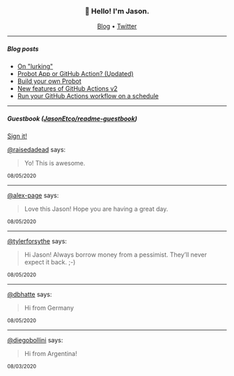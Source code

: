<h3 align="center">👋 Hello! I'm Jason.</h3>

<p align="center">
  <a href="https://jasonet.co">Blog</a> •
  <a href="https://twitter.com/JasonEtco">Twitter</a>
</p>

---

##### Blog posts

<!--START_SECTION:posts-->
* [On &quot;lurking&quot;](https:&#x2F;&#x2F;jasonet.co&#x2F;posts&#x2F;on-lurking&#x2F;)
* [Probot App or GitHub Action? (Updated)](https:&#x2F;&#x2F;jasonet.co&#x2F;posts&#x2F;probot-app-or-github-action-v2&#x2F;)
* [Build your own Probot](https:&#x2F;&#x2F;jasonet.co&#x2F;posts&#x2F;build-your-own-probot&#x2F;)
* [New features of GitHub Actions v2](https:&#x2F;&#x2F;jasonet.co&#x2F;posts&#x2F;new-features-of-github-actions&#x2F;)
* [Run your GitHub Actions workflow on a schedule](https:&#x2F;&#x2F;jasonet.co&#x2F;posts&#x2F;scheduled-actions&#x2F;)
<!--END_SECTION:posts-->

---

##### Guestbook ([JasonEtco/readme-guestbook](https://github.com/JasonEtco/readme-guestbook))

<a href="https://readme-guestbook.now.sh">Sign it!</a>

<!--START_SECTION:guestbook-->
[@raisedadead](https://github.com/raisedadead) says:

> Yo! This is awesome. 

<sup>08/05/2020</sup>


---

[@alex-page](https://github.com/alex-page) says:

> Love this Jason! Hope you are having a great day.

<sup>08/05/2020</sup>


---

[@tylerforsythe](https://github.com/tylerforsythe) says:

> Hi Jason! Always borrow money from a pessimist. They’ll never expect it back. 
;-)

<sup>08/05/2020</sup>


---

[@dbhatte](https://github.com/dbhatte) says:

> Hi from Germany

<sup>08/05/2020</sup>


---

[@diegobollini](https://github.com/diegobollini) says:

> Hi from Argentina!

<sup>08/03/2020</sup>

<!--END_SECTION:guestbook-->
<!--GUESTBOOK_LIST [{"name":"raisedadead","message":"Yo! This is awesome. ","date":"08/05/2020"},{"name":"alex-page","message":"Love this Jason! Hope you are having a great day.","date":"08/05/2020"},{"name":"tylerforsythe","message":"Hi Jason! Always borrow money from a pessimist. They’ll never expect it back. \n;-)","date":"08/05/2020"},{"name":"dbhatte","message":"Hi from Germany","date":"08/05/2020"},{"name":"diegobollini","message":"Hi from Argentina!","date":"08/03/2020"}]-->
